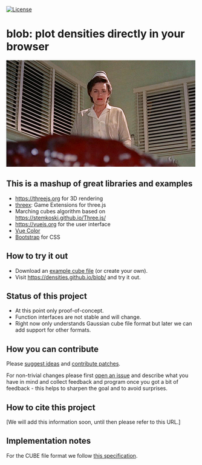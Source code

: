 [![License](https://img.shields.io/badge/license-%20AGPL-blue.svg)](LICENSE)

# blob: plot densities directly in your browser

![the blob](img/blob.jpg)


## This is a mashup of great libraries and examples

- https://threejs.org for 3D rendering
- [threex](https://github.com/jeromeetienne/threex): Game Extensions for three.js
- Marching cubes algorithm based on https://stemkoski.github.io/Three.js/
- https://vuejs.org for the user interface
- [Vue Color](https://github.com/xiaokaike/vue-color)
- [Bootstrap](https://getbootstrap.com) for CSS


## How to try it out

- Download an [example cube file](https://github.com/densities/blob/tree/gh-pages/example) (or create your own).
- Visit https://densities.github.io/blob/ and try it out.


## Status of this project

- At this point only proof-of-concept.
- Function interfaces are not stable and will change.
- Right now only understands Gaussian cube file format but later we can add support for other formats.


## How you can contribute

Please [suggest ideas](https://github.com/densities/blob/issues) and
[contribute patches](https://github.com/densities/blob/pulls).

For non-trivial changes please first [open an
issue](https://github.com/densities/blob/issues) and describe what you have in
mind and collect feedback and program once you got a bit of feedback - this
helps to sharpen the goal and to avoid surprises.


## How to cite this project

[We will add this information soon, until then please refer to this URL.]


## Implementation notes

For the CUBE file format we follow [this specification](https://h5cube-spec.readthedocs.io/en/latest/cubeformat.html).

